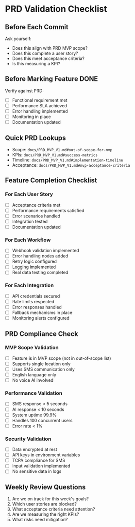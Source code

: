 # PRD Validation Checklist

## Before Each Commit
Ask yourself:
- Does this align with PRD MVP scope?
- Does this complete a user story?
- Does this meet acceptance criteria?
- Is this measuring a KPI?

## Before Marking Feature DONE
Verify against PRD:
- [ ] Functional requirement met
- [ ] Performance SLA achieved
- [ ] Error handling implemented
- [ ] Monitoring in place
- [ ] Documentation updated

## Quick PRD Lookups
- Scope: `docs/PRD_MVP_V1.md#out-of-scope-for-mvp`
- KPIs: `docs/PRD_MVP_V1.md#success-metrics`
- Timeline: `docs/PRD_MVP_V1.md#implementation-timeline`
- Acceptance: `docs/PRD_MVP_V1.md#mvp-acceptance-criteria`

## Feature Completion Checklist

### For Each User Story
- [ ] Acceptance criteria met
- [ ] Performance requirements satisfied
- [ ] Error scenarios handled
- [ ] Integration tested
- [ ] Documentation updated

### For Each Workflow
- [ ] Webhook validation implemented
- [ ] Error handling nodes added
- [ ] Retry logic configured
- [ ] Logging implemented
- [ ] Real data testing completed

### For Each Integration
- [ ] API credentials secured
- [ ] Rate limits respected
- [ ] Error responses handled
- [ ] Fallback mechanisms in place
- [ ] Monitoring alerts configured

## PRD Compliance Check

### MVP Scope Validation
- [ ] Feature is in MVP scope (not in out-of-scope list)
- [ ] Supports single location only
- [ ] Uses SMS communication only
- [ ] English language only
- [ ] No voice AI involved

### Performance Validation
- [ ] SMS response < 5 seconds
- [ ] AI response < 10 seconds
- [ ] System uptime 99.9%
- [ ] Handles 100 concurrent users
- [ ] Error rate < 1%

### Security Validation
- [ ] Data encrypted at rest
- [ ] API keys in environment variables
- [ ] TCPA compliance for SMS
- [ ] Input validation implemented
- [ ] No sensitive data in logs

## Weekly Review Questions
1. Are we on track for this week's goals?
2. Which user stories are blocked?
3. What acceptance criteria need attention?
4. Are we measuring the right KPIs?
5. What risks need mitigation?
